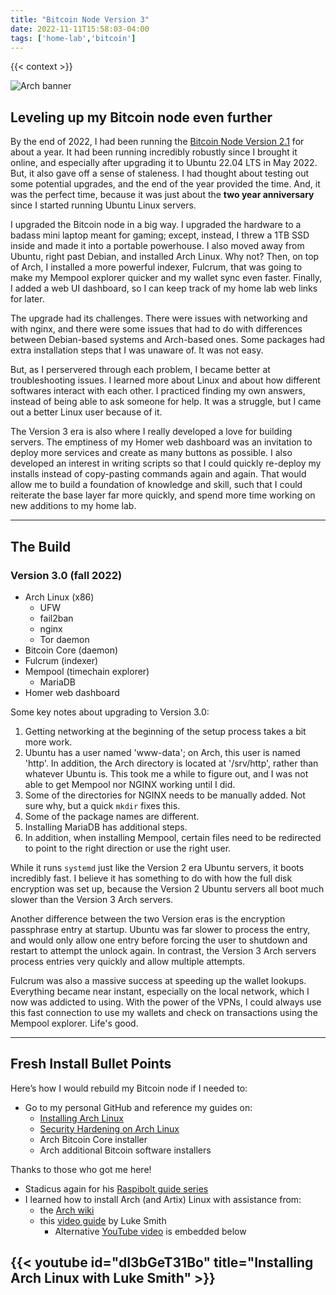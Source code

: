 ```yaml
---
title: "Bitcoin Node Version 3"
date: 2022-11-11T15:58:03-04:00
tags: ['home-lab','bitcoin']
---
```


{{< context >}}

![Arch banner](/images/arch-banner.png)

## Leveling up my Bitcoin node even further

By the end of 2022, I had been running the [Bitcoin Node Version 2.1](/home-lab/bitcoin/bitcoin-node-v2#the-build) for about a year. It had been running incredibly robustly since I brought it online, and especially after upgrading it to Ubuntu 22.04 LTS in May 2022. But, it also gave off a sense of staleness. I had thought about testing out some potential upgrades, and the end of the year provided the time. And, it was the perfect time, because it was just about the **two year anniversary** since I started running Ubuntu Linux servers.

I upgraded the Bitcoin node in a big way. I upgraded the hardware to a badass mini laptop meant for gaming; except, instead, I threw a 1TB SSD inside and made it into a portable powerhouse. I also moved away from Ubuntu, right past Debian, and installed Arch Linux. Why not? Then, on top of Arch, I installed a more powerful indexer, Fulcrum, that was going to make my Mempool explorer quicker and my wallet sync even faster. Finally, I added a web UI dashboard, so I can keep track of my home lab web links for later.

The upgrade had its challenges. There were issues with networking and with nginx, and there were some issues that had to do with differences between Debian-based systems and Arch-based ones. Some packages had extra installation steps that I was unaware of. It was not easy.

But, as I perservered through each problem, I became better at troubleshooting issues. I learned more about Linux and about how different softwares interact with each other. I practiced finding my own answers, instead of being able to ask someone for help. It was a struggle, but I came out a better Linux user because of it.

The Version 3 era is also where I really developed a love for building servers. The emptiness of my Homer web dashboard was an invitation to deploy more services and create as many buttons as possible. I also developed an interest in writing scripts so that I could quickly re-deploy my installs instead of copy-pasting commands again and again. That would allow me to build a foundation of knowledge and skill, such that I could reiterate the base layer far more quickly, and spend more time working on new additions to my home lab.

---

## The Build

### Version 3.0 (fall 2022)

- Arch Linux (x86)
    - UFW
    - fail2ban
    - nginx
    - Tor daemon
- Bitcoin Core (daemon)
- Fulcrum (indexer)
- Mempool (timechain explorer)
    - MariaDB
- Homer web dashboard

Some key notes about upgrading to Version 3.0:

1. Getting networking at the beginning of the setup process takes a bit more work.
1. Ubuntu has a user named 'www-data'; on Arch, this user is named 'http'. In addition, the Arch directory is located at '/srv/http', rather than whatever Ubuntu is. This took me a while to figure out, and I was not able to get Mempool nor NGINX working until I did.
1. Some of the directories for NGINX needs to be manually added. Not sure why, but a quick `mkdir` fixes this.
1. Some of the package names are different.
1. Installing MariaDB has additional steps.
1. In addition, when installing Mempool, certain files need to be redirected to point to the right direction or use the right user.

While it runs `systemd` just like the Version 2 era Ubuntu servers, it boots incredibly fast. I believe it has something to do with how the full disk encryption was set up, because the Version 2 Ubuntu servers all boot much slower than the Version 3 Arch servers.

Another difference between the two Version eras is the encryption passphrase entry at startup. Ubuntu was far slower to process the entry, and would only allow one entry before forcing the user to shutdown and restart to attempt the unlock again. In contrast, the Version 3 Arch servers process entries very quickly and allow multiple attempts.

Fulcrum was also a massive success at speeding up the wallet lookups. Everything became near instant, especially on the local network, which I now was addicted to using. With the power of the VPNs, I could always use this fast connection to use my wallets and check on transactions using the Mempool explorer. Life's good.

---

## Fresh Install Bullet Points

Here’s how I would rebuild my Bitcoin node if I needed to:

- Go to my personal GitHub and reference my guides on:
    - [Installing Arch Linux](https://github.com/DavidVogelxyz/library/blob/master/install-os/install-arch.md)
    - [Security Hardening on Arch Linux](https://github.com/DavidVogelxyz/library/blob/master/security/secure-arch.md)
    - Arch Bitcoin Core installer
    - Arch additional Bitcoin software installers

Thanks to those who got me here!

- Stadicus again for his [Raspibolt guide series](https://raspibolt.org/)
- I learned how to install Arch (and Artix) Linux with assistance from:
    - the [Arch wiki](https://wiki.archlinux.org)
    - this [video guide](https://videos.lukesmith.xyz/w/n1cMQYYzwPoegM2oXfz2iC) by Luke Smith
        - Alternative [YouTube video](https://www.youtube.com/watch?v=dI3bGeT31Bo) is embedded below

## {{< youtube id="dI3bGeT31Bo" title="Installing Arch Linux with Luke Smith" >}}

